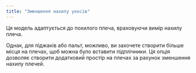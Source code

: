 ```yaml
---
title: "Зменшення нахилу укосів"
---
```


Ця модель адаптується до похилого плеча, враховуючи вимір нахилу плеча.

Однак, для піджаків або пальт, можливо, ви захочете створити більше місця на плечах, щоб можна було вставити підплічники. Ця опція дозволяє створити додатковий простір на плечах за рахунок зменшення нахилу плечей.




